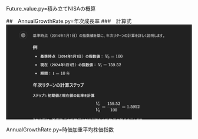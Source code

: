 Future_value.py=積み立てNISAの概算

##　AnnualGrowthRate.py=年次成長率
###　計算式
![代替テキスト](./resource/年次リターン.png)


AnnualGrowthRate.py=時価加重平均株価指数
